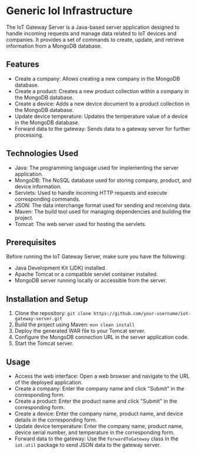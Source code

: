 # Generic IoI Infrastructure

The IoT Gateway Server is a Java-based server application designed to handle incoming requests and manage data related to IoT devices and companies. It provides a set of commands to create, update, and retrieve information from a MongoDB database.

## Features

- Create a company: Allows creating a new company in the MongoDB database.
- Create a product: Creates a new product collection within a company in the MongoDB database.
- Create a device: Adds a new device document to a product collection in the MongoDB database.
- Update device temperature: Updates the temperature value of a device in the MongoDB database.
- Forward data to the gateway: Sends data to a gateway server for further processing.

## Technologies Used

- Java: The programming language used for implementing the server application.
- MongoDB: The NoSQL database used for storing company, product, and device information.
- Servlets: Used to handle incoming HTTP requests and execute corresponding commands.
- JSON: The data interchange format used for sending and receiving data.
- Maven: The build tool used for managing dependencies and building the project.
- Tomcat: The web server used for hosting the servlets.

## Prerequisites

Before running the IoT Gateway Server, make sure you have the following:

- Java Development Kit (JDK) installed.
- Apache Tomcat or a compatible servlet container installed.
- MongoDB server running locally or accessible from the server.

## Installation and Setup

1. Clone the repository: `git clone https://github.com/your-username/iot-gateway-server.git`
2. Build the project using Maven: `mvn clean install`
3. Deploy the generated WAR file to your Tomcat server.
4. Configure the MongoDB connection URL in the server application code.
5. Start the Tomcat server.

## Usage

- Access the web interface: Open a web browser and navigate to the URL of the deployed application.
- Create a company: Enter the company name and click "Submit" in the corresponding form.
- Create a product: Enter the product name and click "Submit" in the corresponding form.
- Create a device: Enter the company name, product name, and device details in the corresponding form.
- Update device temperature: Enter the company name, product name, device serial number, and temperature in the corresponding form.
- Forward data to the gateway: Use the `ForwardToGateway` class in the `iot.util` package to send JSON data to the gateway server.
